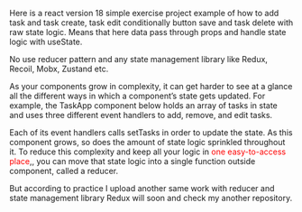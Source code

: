 Here is a react version 18 simple exercise project example of how to add task and task create, task edit conditionally button save and task delete with raw state logic. Means that here data pass through props and handle state logic with useState.

No use reducer pattern and any state management library like Redux, Recoil, Mobx, Zustand etc.

As your components grow in complexity, it can get harder to see at a glance all the different ways in which a component’s state gets updated. For example, the TaskApp component below holds an array of tasks in state and uses three different event handlers to add, remove, and edit tasks.

Each of its event handlers calls setTasks in order to update the state. As this component grows, so does the amount of state logic sprinkled throughout it. To reduce this complexity and keep all your logic in <span style="color:red">one easy-to-access place</span>,, you can move that state logic into a single function outside component, called a reducer.

But according to practice I upload another same work with reducer and state management library Redux will soon and check my another repository.
